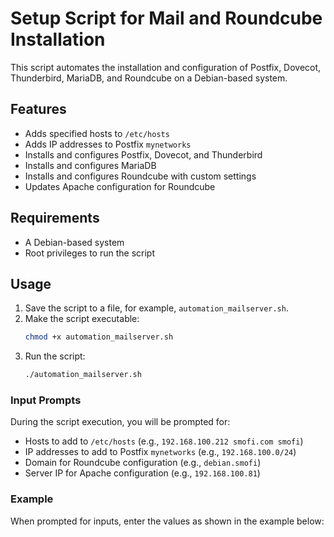 # Setup Script for Mail and Roundcube Installation

This script automates the installation and configuration of Postfix, Dovecot, Thunderbird, MariaDB, and Roundcube on a Debian-based system.

## Features

- Adds specified hosts to `/etc/hosts`
- Adds IP addresses to Postfix `mynetworks`
- Installs and configures Postfix, Dovecot, and Thunderbird
- Installs and configures MariaDB
- Installs and configures Roundcube with custom settings
- Updates Apache configuration for Roundcube

## Requirements

- A Debian-based system
- Root privileges to run the script

## Usage

1. Save the script to a file, for example, `automation_mailserver.sh`.
2. Make the script executable:
    ```bash
    chmod +x automation_mailserver.sh
    ```
3. Run the script:
    ```bash
    ./automation_mailserver.sh
    ```

### Input Prompts

During the script execution, you will be prompted for:

- Hosts to add to `/etc/hosts` (e.g., `192.168.100.212 smofi.com smofi`)
- IP addresses to add to Postfix `mynetworks` (e.g., `192.168.100.0/24`)
- Domain for Roundcube configuration (e.g., `debian.smofi`)
- Server IP for Apache configuration (e.g., `192.168.100.81`)

### Example

When prompted for inputs, enter the values as shown in the example below:

